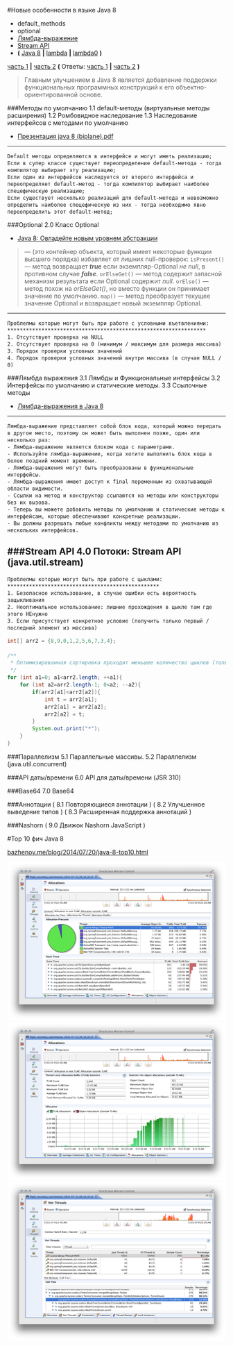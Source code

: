 
#Новые особенности в языке Java 8
* default_methods
* optional
* [Лямбда-выражение](src/com/news/lambda/README.md)
* [Stream API](src/com/news/stream_api/README.md)
* **(** [Java 8](https://github.com/Home-Java8/Java8/tree/master/src/com) **|** [lambda](https://github.com/Home-Java8/Java8/tree/master/src/com/lambda) **|** [lambda0](https://github.com/Home-Java8/Java8/tree/master/src/com/lambda0) **)**

[часть 1](http://info.javarush.ru/translation/2014/10/09/Особенности-Java-8-максимальное-руководство-часть-1-.html) **|** [часть 2](http://info.javarush.ru/translation/2014/10/09/Особенности-Java-8-максимальное-руководство-часть-2-.html)  **(** Ответы: [часть 1](https://jsehelper.blogspot.com/2016/05/java-8-1.html) **|** [часть 2](https://jsehelper.blogspot.com/2016/05/java-8-2.html) **)**
> Главным улучшением в Java 8 является добавление поддержки функциональных программных конструкций к его объектно-ориентированной основе.

###Методы по умолчанию
1.1 default-методы (виртуальные методы расширения)
1.2 Ромбовидное наследование
1.3 Наследование интерфейсов с методами по умолчанию
* [Презентация java 8 (biplane).pdf](https://github.com/Home-Java8/Java8/blob/master/Презентация%20java%208%20(biplane).pdf)
---
    Default методы определяются в интерфейсе и могут иметь реализацию;
    Если в супер классе существует переопределение default-метода - тогда компилятор выбирает эту реализацию;
    Если один из интерфейсов наследуется от второго интерфейса и переопределяет default-метод - тогда компилятор выбирает наиболее спецефическую реализацию;
    Если существует несколько реализаций для default-метода и невозможно определить наиболее спецефическую из них - тогда необходимо явно переопределить этот default-метод;

###Optional
2.0 Класс Optional
* [Java 8: Овладейте новым уровнем абстракции](https://habrahabr.ru/post/256057/)
> — (это контейнер объекта, который имеет некоторые функции высшего порядка) избавляет от лишних null-проверок:
`isPresent()` — метод возвращает ***true*** если экземпляр-Optional *не null*, в противном случае ***false***.
`orElseGet()` — метод содержит запасной механизм результата если Optional содержит *null*.
`orElse()` — метод похож на *orElseGet()*, но вместо функции он принимает значение по умолчанию.
`map()` — метод преобразует текущее значение Optional и возвращает новый экземпляр Optional.
---
    Проблелмы которые могут быть при работе с условными въетвлениями:
    ****************************************************************
    1. Отсутствует проверка на NULL
    2. Отсутствует проверка на 0 (минимум / максимум для размера массива)
    3. Порядок проверки условных значений
    4. Порядок проверки условных значений внутри массива (в случае NULL / 0)

###Лямбда выражения
3.1 Лямбды и Функциональные интерфейсы
3.2 Интерфейсы по умолчанию и статические методы.
3.3 Ссылочные методы
* [Лямбда-выражения в Java 8](https://habrahabr.ru/post/224593/)
---
    Лямбда-выражение представляет собой блок кода, который можно передать в другое место, поэтому он может быть выполнен позже, один или несколько раз:
    - Лямбда-выражение является блоком кода с параметрами.
    - Используйте лямбда-выражение, когда хотите выполнить блок кода в более поздний момент времени.
    - Лямбда-выражения могут быть преобразованы в функциональные интерфейсы.
    - Лямбда-выражения имеют доступ к final переменным из охватывающей области видимости.
    - Ссылки на метод и конструктор ссылаются на методы или конструкторы без их вызова.
    - Теперь вы можете добавить методы по умолчанию и статические методы к интерфейсам, которые обеспечивают конкретные реализации.
    - Вы должны разрешать любые конфликты между методами по умолчанию из нескольких интерфейсов.

###Stream API
4.0 Потоки: Stream API (java.util.stream)
---
    Проблелмы которые могут быть при работе с цыклами:
    *************************************************
    1. Безопасное использование, в случае ошибки есть вероятность зацыкливания
    2. Неоптимальное использование: лишние прохождения в цыкле там где этого НЕнужно
    3. Если присутствует конкретное условие (получить только первый / последний элемент из массива)

```java
int[] arr2 = {8,9,0,1,2,5,6,7,3,4};

/**
 * Оптимизированная сортировка проходит меньшее количество цыклов (только при необходимости)!
 */
for (int a1=0; a1<arr2.length; ++a1){
    for (int a2=arr2.length-1; 0<a2; --a2){
        if(arr2[a1]<arr2[a2]){
            int t = arr2[a1];
            arr2[a1] = arr2[a2];
            arr2[a2] = t;
        }
        System.out.print("*");
    }
}
```

###Параллелизм
5.1 Параллельные массивы.
5.2 Параллелизм (java.util.concurrent)

###API даты/времени
6.0 API для даты/времени (JSR 310)

###Base64
7.0 Base64

###Aннотации
( 8.1 Повторяющиеся аннотации )
( 8.2 Улучшенное выведение типов )
( 8.3 Расширенная поддержка аннотаций )

###Nashorn
( 9.0 Движок Nashorn JavaScript )

#Top 10 фич Java 8

[bazhenov.me/blog/2014/07/20/java-8-top10.html](http://bazhenov.me/blog/2014/07/20/java-8-top10.html)

![TLAB-1](TLAB-1.png)
![TLAB-2](TLAB-2.png)
![hot-threads](hot-threads.png)
